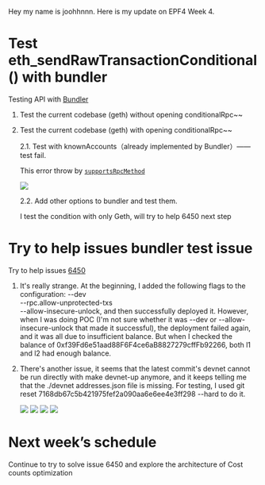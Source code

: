 Hey my name is joohhnnn. Here is my update on EPF4 Week 4.

# Test eth_sendRawTransactionConditional() with bundler
Testing API with [Bundler](https://github.com/eth-infinitism/bundler)

1. Test the current codebase (geth) without opening conditionalRpc~~ 

2. Test the current codebase (geth) with opening conditionalRpc~~ 

     2.1.  Test with knownAccounts（already implemented by Bundler）—— test fail.

    This error  throw by [`supportsRpcMethod`](https://github.com/eth-infinitism/bundler/blob/d935f2690f19c3e22d30da942479acac92cc3f29/packages/bundler/src/utils.ts#L61)

    ![](https://hackmd.io/_uploads/Syy9M532n.png)

    2.2.  Add other options to bundler and test them.    

    I test the condition with only Geth, will try to help 6450 next step
# Try to help issues bundler test issue 
Try to help issues [6450](https://github.com/ethereum-optimism/optimism/issues/6450) 

1. It's really strange. At the beginning, I added the following flags to the configuration:
--dev \
--rpc.allow-unprotected-txs \
--allow-insecure-unlock,
and then successfully deployed it. However, when I was doing POC (I'm not sure whether it was --dev or --allow-insecure-unlock that made it successful), the deployment failed again, and it was all due to insufficient balance. But when I checked the balance of 0xf39Fd6e51aad88F6F4ce6aB8827279cffFb92266, both l1 and l2 had enough balance. 
2. There's another issue, it seems that the latest commit's devnet cannot be run directly with make devnet-up anymore, and it keeps telling me that the ./devnet addresses.json file is missing. For testing, I used git reset 7168db67c5b421975fef2a090aa6e6ee4e3ff298 --hard to do it.

    ![](https://hackmd.io/_uploads/H1gXXqn33.png)
    ![](https://hackmd.io/_uploads/HyF7X9hn3.png)
    ![](https://hackmd.io/_uploads/BkVEm5n22.png)
    ![](https://hackmd.io/_uploads/S1yrX92h3.png)

# Next week’s schedule
Continue to try to solve issue 6450 and explore the architecture of Cost counts optimization